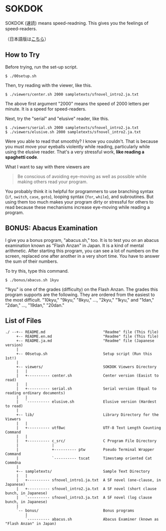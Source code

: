 # SOKDOK

SOKDOK (速読) means speed-readning. This gives you the feelings of speed-readers.

（日本語版は[こちら](README.ja.md)）

## How to Try

Before trying, run the set-up script.

```
$ ./00setup.sh
```

Then, try reading with the viewer, like this.

```
$ ./viewers/center.sh 2000 sampletexts/sfnovel_intro2.ja.txt
```
The above first argument "2000" means the speed of 2000 letters per minute. It is a speed for speed-readers.

Next, try the "serial" and "elusive" reader, like this.

```
$ ./viewers/serial.sh 2000 sampletexts/sfnovel_intro2.ja.txt
$ ./viewers/elusive.sh 2000 sampletexts/sfnovel_intro2.ja.txt
```

Were you able to read that smoothly? I know you couldn't. That is because you must move your eyeballs violently while reading, particularly while using the elusive reader. That's a very stressful work, **like reading a spaghetti code**.

What I want to say with there viewers are

> Be conscious of avoiding eye-moving as well as possible while making others read your program.

You probably think it is helpful for programmers to use branching syntax (`if`, `switch`, `case`, `goto`), looping syntax (`for`, `while`), and subroutines. But using them too much makes your program dirty or stressful for others to read because these mechanisms increase eye-moving while reading a program.

## BONUS: Abacus Examination

I give you a bonus program, "abacus.sh," too. It is to test you on an abacus examination known as "Flash Anzan" in Japan. It is a kind of mental arithmetic. After starting this program, you can see a lot of numbers on the screen, replaced one after another in a very short time. You have to answer the sum of their numbers.

To try this, type this command.

```
$ ./bonus/abacus.sh 1kyu
```

"1kyu" is one of the grades (difficulty) on the Flash Anzan. The grades this program supports are the following. They are ordered from the easiest to the most difficult. "10kyu," "9kyu," "8kyu," ..., "2kyu," "1kyu," and "1dan," "2dan," ..., "19dan," "20dan."


## List of Files

```
./ --+-- README.md                          "Readme" file (This file)
     +-- README.en.md                       "Readme" file (This file)
     +-- README.ja.md                       "Readme" file (Japanese version)
     |                                      
     +-- 00setup.sh                         Setup script (Run this 1st!)
     |                                      
     +-- viewers/                           SOKDOK Viewers Directory
     |   |                                  
     |   +---------- center.sh              Center version (Easist to read)
     |   |                                  
     |   +---------- serial.sh              Serial version (Equal to reading ordinary documents)
     |   |                                  
     |   `---------- elusive.sh             Elusive version (Hardest to read)
     |                                      
     +-- lib/                               Library Directory for the Viewers
     |   |                                  
     |   +---------- utf8wc                 UTF-8 Text Length Counting Command
     |   |                                  
     |   +---------- c_src/                 C Program File Directory
     |               |                      
     |               +---------- ptw        Pseudo Terminal Wrapper Command
     |               `---------- tscat      Timestamp oriented Cat Commdna
     |                                      
     +-- sampletexts/                       Sample Text Directory
     |   |                                  
     |   +---------- sfnovel_intro1.ja.txt  A SF novel (one-clause, in Japanese)
     |   +---------- sfnovel_intro2.ja.txt  A SF novel (short clause bunch, in Japanese)
     |   `---------- sfnovel_intro3.ja.txt  A SF novel (log clause bunch, in Japanese)
     |
     `-- bonus/                             Bonus programs
         |
         `---------- abacus.sh              Abacus Examiner (known as "Flash Anzan" in Japan)
```
